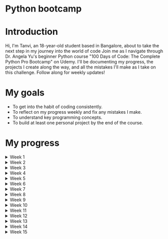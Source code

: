 # Python bootcamp

# Introduction 
Hi, I'm Tanvi, an 18-year-old student based in Bangalore, about to take the next step in my journey into the world of code
Join me as I navigate through Dr. Angela Yu's beginner Python course "100 Days of Code: The Complete Python Pro Bootcamp" on Udemy. I'll be documenting my progress, the projects I create along the way, and all the mistakes I'll make as I take on this challenge.
Follow along for weekly updates!

# My goals
+ To get into the habit of coding consistently.
+ To reflect on my progress weekly and fix any mistakes I make.
+ To understand key programming concepts.
+ To build at least one personal project by the end of the course.

# My progress

<details>
<summary>Week 1</summary>

- [x] Day 1  
- [x] Day 2  
- [x] Day 3  
- [x] Day 4  
- [x] Day 5  
- [x] Day 6  
- [x] Day 7  

</details>

<details>
<summary>Week 2</summary>

- [ ] Day 8  
- [ ] Day 9  
- [ ] Day 10  
- [ ] Day 11  
- [ ] Day 12  
- [ ] Day 13  
- [ ] Day 14  

</details>

<details>
<summary>Week 3</summary>

- [ ] Day 15  
- [ ] Day 16  
- [ ] Day 17  
- [ ] Day 18  
- [ ] Day 19  
- [ ] Day 20  
- [ ] Day 21  

</details>

<details>
<summary>Week 4</summary>

- [ ] Day 22  
- [ ] Day 23  
- [ ] Day 24  
- [ ] Day 25  
- [ ] Day 26  
- [ ] Day 27  
- [ ] Day 28  

</details>

<details>
<summary>Week 5</summary>

- [ ] Day 29  
- [ ] Day 30  
- [ ] Day 31  
- [ ] Day 32  
- [ ] Day 33  
- [ ] Day 34  
- [ ] Day 35  

</details>

<details>
<summary>Week 6</summary>

- [ ] Day 36  
- [ ] Day 37  
- [ ] Day 38  
- [ ] Day 39  
- [ ] Day 40  
- [ ] Day 41  
- [ ] Day 42  

</details>

<details>
<summary>Week 7</summary>

- [ ] Day 43  
- [ ] Day 44  
- [ ] Day 45  
- [ ] Day 46  
- [ ] Day 47  
- [ ] Day 48  
- [ ] Day 49  

</details>

<details>
<summary>Week 8</summary>

- [ ] Day 50  
- [ ] Day 51  
- [ ] Day 52  
- [ ] Day 53  
- [ ] Day 54  
- [ ] Day 55  
- [ ] Day 56  

</details>

<details>
<summary>Week 9</summary>

- [ ] Day 57  
- [ ] Day 58  
- [ ] Day 59  
- [ ] Day 60  
- [ ] Day 61  
- [ ] Day 62  
- [ ] Day 63  

</details>

<details>
<summary>Week 10</summary>

- [ ] Day 64  
- [ ] Day 65  
- [ ] Day 66  
- [ ] Day 67  
- [ ] Day 68  
- [ ] Day 69  
- [ ] Day 70  

</details>

<details>
<summary>Week 11</summary>

- [ ] Day 71  
- [ ] Day 72  
- [ ] Day 73  
- [ ] Day 74  
- [ ] Day 75  
- [ ] Day 76  
- [ ] Day 77  

</details>

<details>
<summary>Week 12</summary>

- [ ] Day 78  
- [ ] Day 79  
- [ ] Day 80  
- [ ] Day 81  
- [ ] Day 82  
- [ ] Day 83  
- [ ] Day 84  

</details>

<details>
<summary>Week 13</summary>

- [ ] Day 85  
- [ ] Day 86  
- [ ] Day 87  
- [ ] Day 88  
- [ ] Day 89  
- [ ] Day 90  
- [ ] Day 91  

</details>

<details>
<summary>Week 14</summary>

- [ ] Day 92  
- [ ] Day 93  
- [ ] Day 94  
- [ ] Day 95  
- [ ] Day 96  
- [ ] Day 97  
- [ ] Day 98  

</details>

<details>
<summary>Week 15</summary>

- [ ] Day 99  
- [ ] Day 100  

</details>
